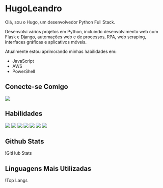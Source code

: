 # HugoLeandro

Olá, sou o Hugo, um desenvolvedor Python Full Stack.

Desenvolvi vários projetos em Python, incluindo desenvolvimento web com Flask e Django, automações web e de processos, RPA, web scraping, interfaces gráficas e aplicativos móveis.

Atualmente estou aprimorando minhas habilidades em:
- JavaScript
- AWS
- PowerShell

## Conecte-se Comigo

<a href = "https://www.linkedin.com/in/s/"><img src="https://img.shields.io/badge/LinkedIn-0077B5?style=for-the-badge&logo=linkedin&logoColor=white"></a>

## Habilidades

<img src="https://img.shields.io/badge/Python-14354C?style=for-the-badge&logo=python&logoColor=white" />
<img src="https://img.shields.io/badge/Django-092E20?style=for-the-badge&logo=django&logoColor=white" />
<img src="https://img.shields.io/badge/Flask-000000?style=for-the-badge&logo=flask&logoColor=white"  /> 
<img src="https://img.shields.io/badge/Selenium-43B02A?style=for-the-badge&logo=selenium&logoColor=white" />
<img src="https://img.shields.io/badge/Kivy-009999?style=for-the-badge&logo=kivy&logoColor=white" />
<img src="https://img.shields.io/badge/Tkinter-0178BC?style=for-the-badge&logo=tkinter&logoColor=white" />
<img src="https://img.shields.io/badge/PyAutoGUI-FF6F00?style=for-the-badge&logo=pyautogui&logoColor=white" />

## Github Stats

!GitHub Stats

## Linguagens Mais Utilizadas

!Top Langs
